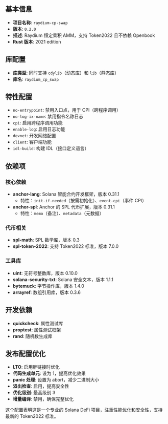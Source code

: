 ## 基本信息
- **项目名称**: `raydium-cp-swap`
- **版本**: `0.2.0`
- **描述**: Raydium 恒定乘积 AMM，支持 Token2022 且不依赖 Openbook
- **Rust 版本**: 2021 edition

## 库配置
- **库类型**: 同时支持 `cdylib`（动态库）和 `lib`（静态库）
- **库名**: `raydium_cp_swap`

## 特性配置
- `no-entrypoint`: 禁用入口点，用于 CPI（跨程序调用）
- `no-log-ix-name`: 禁用指令名称日志
- `cpi`: 启用跨程序调用功能
- `enable-log`: 启用日志功能
- `devnet`: 开发网络配置
- `client`: 客户端功能
- `idl-build`: 构建 IDL（接口定义语言）

## 依赖项
### 核心依赖
- **anchor-lang**: Solana 智能合约开发框架，版本 0.31.1
  - 特性：`init-if-needed`（按需初始化）、`event-cpi`（事件 CPI）
- **anchor-spl**: Anchor 的 SPL 代币扩展，版本 0.31.1
  - 特性：`memo`（备注）、`metadata`（元数据）

### 代币相关
- **spl-math**: SPL 数学库，版本 0.3
- **spl-token-2022**: 支持 Token2022 标准，版本 7.0.0

### 工具库
- **uint**: 无符号整数库，版本 0.10.0
- **solana-security-txt**: Solana 安全文本，版本 1.1.1
- **bytemuck**: 字节操作库，版本 1.4.0
- **arrayref**: 数组引用库，版本 0.3.6

## 开发依赖
- **quickcheck**: 属性测试库
- **proptest**: 属性测试框架
- **rand**: 随机数生成库

## 发布配置优化
- **LTO**: 启用胖链接时优化
- **代码生成单元**: 设为 1，提高优化效果
- **panic 处理**: 设置为 abort，减少二进制大小
- **溢出检查**: 启用，提高安全性
- **优化级别**: 最高级别 3
- **增量编译**: 禁用，确保完整优化

这个配置表明这是一个专业的 Solana DeFi 项目，注重性能优化和安全性，支持最新的 Token2022 标准。